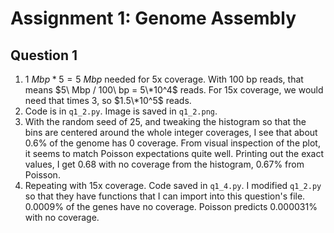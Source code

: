# Assignment 1: Genome Assembly

## Question 1
1. $1 \ Mbp * 5 = 5\ Mbp$ needed for 5x coverage. With 100 bp reads, that means $5\ Mbp / 100\ bp = 5\*10^4$ reads. For 15x coverage, we would need that times 3, so $1.5\*10^5$ reads.
2. Code is in `q1_2.py`. Image is saved in `q1_2.png`. 
3. With the random seed of 25, and tweaking the histogram so that the bins are centered around the whole integer coverages, I see that about $0.6\%$ of the genome has 0 coverage. From visual inspection of the plot, it seems to match Poisson expectations quite well. Printing out the exact values, I get $0.68%$ with no coverage from the histogram, $0.67\%$ from Poisson.
4. Repeating with 15x coverage. Code saved in `q1_4.py`. I modified `q1_2.py` so that they have functions that I can import into this question's file. $0.0009\%$ of the genes have no coverage. Poisson predicts $0.000031\%$ with no coverage. 
